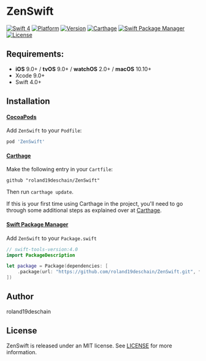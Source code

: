 # ZenSwift

[![Swift 4](https://img.shields.io/badge/language-Swift-blue.svg)](https://swift.org)
[![Platform](https://img.shields.io/cocoapods/p/ZenSwift.svg?style=flat)](http://cocoapods.org/pods/ZenSwift)
[![Version](https://img.shields.io/cocoapods/v/ZenSwift.svg?style=flat)](http://cocoapods.org/pods/ZenSwift)
[![Carthage](https://img.shields.io/badge/Carthage-compatible-4BC51D.svg?style=flat)](https://github.com/Carthage/Carthage)
[![Swift Package Manager](https://rawgit.com/jlyonsmith/artwork/master/SwiftPackageManager/swiftpackagemanager-compatible.svg)](https://swift.org/package-manager/)
[![License](https://img.shields.io/cocoapods/l/ZenSwift.svg?style=flat)](http://cocoapods.org/pods/ZenSwift)

## Requirements:
- **iOS** 9.0+ / **tvOS** 9.0+ / **watchOS** 2.0+ / **macOS** 10.10+
- Xcode 9.0+
- Swift 4.0+

## Installation

#### [CocoaPods](http://cocoapods.org)
Add `ZenSwift` to your `Podfile`:

```ruby
pod 'ZenSwift'
```

#### [Carthage](https://swift.org/package-manager/)

Make the following entry in your  `Cartfile`:

```
github "roland19deschain/ZenSwift"
```

Then run `carthage update`.

If this is your first time using Carthage in the project, you'll need to go through some additional steps as explained over at [Carthage](https://github.com/Carthage/Carthage#adding-frameworks-to-an-application).

#### [Swift Package Manager](https://swift.org/package-manager/)

Add `ZenSwift` to your `Package.swift`

```swift
// swift-tools-version:4.0
import PackageDescription

let package = Package(dependencies: [
    .package(url: "https://github.com/roland19deschain/ZenSwift.git", from: "0.1.0")
])
```

## Author

roland19deschain

## License

ZenSwift is released under an MIT license. See [LICENSE](LICENSE) for more information.
